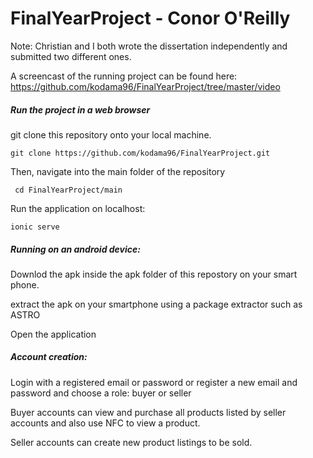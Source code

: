 # FinalYearProject - Conor O'Reilly


Note: Christian and I both wrote the dissertation independently and submitted two different ones.

A screencast of the running project can be found here: https://github.com/kodama96/FinalYearProject/tree/master/video

<h5>Run the project in a web browser</h5>

git clone this repository onto your local machine.
    
    git clone https://github.com/kodama96/FinalYearProject.git
 
 Then, navigate into the main folder of the repository
 
     cd FinalYearProject/main
 
 Run the application on localhost:
 
    ionic serve
 
 <h5>Running on  an android device:</h5>
 
 Downlod the apk inside the apk folder of this repostory on your smart phone.
 
 extract the apk on your smartphone using a package extractor such as ASTRO
 
 Open the application
 
 <h5>Account creation:</h5>
 
 Login with a registered email or password or register a new email and password and choose a role: buyer or seller
 
 Buyer accounts can view and purchase all products listed by seller accounts and also use NFC to view a product.
 
 Seller accounts can create new product listings to be sold. 
 
